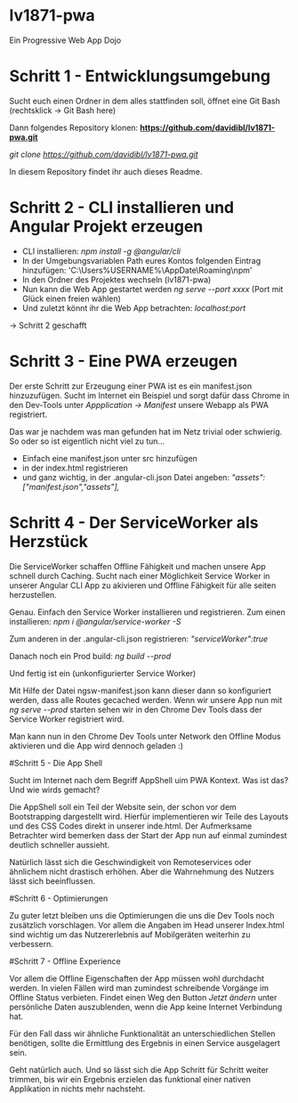 # lv1871-pwa
Ein Progressive Web App Dojo


# Schritt 1 - Entwicklungsumgebung

Sucht euch einen Ordner in dem alles stattfinden soll, öffnet eine Git Bash (rechtsklick -> Git Bash here)

Dann folgendes Repository klonen:
**https://github.com/davidibl/lv1871-pwa.git**

*git clone https://github.com/davidibl/lv1871-pwa.git*

In diesem Repository findet ihr auch dieses Readme.

# Schritt 2 - CLI installieren und Angular Projekt erzeugen

- CLI installieren: *npm install -g @angular/cli*
- In der Umgebungsvariablen Path eures Kontos folgenden Eintrag hinzufügen: 'C:\Users\%USERNAME%\AppDate\Roaming\npm'
- In den Ordner des Projektes wechseln (lv1871-pwa)
- Nun kann die Web App gestartet werden *ng serve --port xxxx* (Port mit Glück einen freien wählen)
- Und zuletzt könnt ihr die Web App betrachten: *localhost:port*

-> Schritt 2 geschafft

# Schritt 3 - Eine PWA erzeugen

Der erste Schritt zur Erzeugung einer PWA ist es ein manifest.json hinzuzufügen.
Sucht im Internet ein Beispiel und sorgt dafür dass Chrome in den Dev-Tools unter *Appplication -> Manifest* unsere Webapp als PWA registriert.

Das war je nachdem was man gefunden hat im Netz trivial oder schwierig. So oder so ist eigentlich nicht viel zu tun...
- Einfach eine manifest.json unter src hinzufügen
- in der index.html registrieren *<link rel="manifest" href="/manifest.json">*
- und ganz wichtig, in der .angular-cli.json Datei angeben: 
*"assets": ["manifest.json","assets"],*

# Schritt 4 - Der ServiceWorker als Herzstück

Die ServiceWorker schaffen Offline Fähigkeit und machen unsere App schnell durch Caching.
Sucht nach einer Möglichkeit Service Worker in unserer Angular CLI App zu akivieren und Offline Fähigkeit für alle seiten herzustellen.

Genau. Einfach den Service Worker installieren und registrieren.
Zum einen installieren:
*npm i @angular/service-worker -S*

Zum anderen in der .angular-cli.json registrieren:
*"serviceWorker":true*

Danach noch ein Prod build:
*ng build --prod*

Und fertig ist ein (unkonfigurierter Service Worker)

Mit Hilfe der Datei ngsw-manifest.json kann dieser dann so konfiguriert werden, dass alle Routes gecached werden. Wenn wir unsere App nun mit *ng serve --prod* starten sehen wir in den Chrome Dev Tools dass der Service Worker registriert wird.

Man kann nun in den Chrome Dev Tools unter Network den Offline Modus aktivieren und die App wird dennoch geladen :)

#Schritt 5 - Die App Shell

Sucht im Internet nach dem Begriff AppShell uim PWA Kontext. Was ist das? Und wie wirds gemacht?


Die AppShell soll ein Teil der Website sein, der schon vor dem Bootstrapping dargestellt wird.
Hierfür implementieren wir Teile des Layouts und des CSS Codes direkt in unserer inde.html.
Der Aufmerksame Betrachter wird bemerken dass der Start der App nun auf einmal zumindest deutlich schneller aussieht.

Natürlich lässt sich die Geschwindigkeit von Remoteservices oder ähnlichem nicht drastisch erhöhen. Aber die Wahrnehmung des Nutzers lässt sich beeinflussen.

#Schritt 6 - Optimierungen

Zu guter letzt bleiben uns die Optimierungen die uns die Dev Tools noch zusätzlich vorschlagen.
Vor allem die Angaben im Head unserer Index.html sind wichtig um das Nutzererlebnis auf Mobilgeräten weiterhin zu verbessern.


#Schritt 7 - Offline Experience

Vor allem die Offline Eigenschaften der App müssen wohl durchdacht werden. In vielen Fällen wird man zumindest schreibende Vorgänge im Offline Status verbieten. Findet einen Weg den Button *Jetzt ändern* unter persönliche Daten auszublenden, wenn die App keine Internet Verbindung hat.

Für den Fall dass wir ähnliche Funktionalität an unterschiedlichen Stellen benötigen, sollte die Ermittlung des Ergebnis in einen Service ausgelagert sein.


Geht natürlich auch. Und so lässt sich die App Schritt für Schritt weiter trimmen, bis wir ein Ergebnis erzielen das funktional einer nativen Applikation in nichts mehr nachsteht.